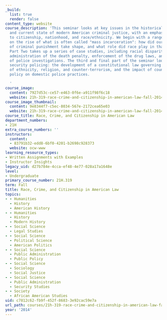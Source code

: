 ```yaml
---
_build:
  list: true
  render: false
content_type: website
course_description: 'This seminar looks at key issues in the historical development
  and current state of modern American criminal justice, with an emphasis on its relationship
  to citizenship, nationhood, and race/ethnicity. We begin with a range of perspectives
  on the rise of what is often called "mass incarceration": how did our current system
  of criminal punishment take shape, and what role did race play in that process?
  Part Two takes up a series of case studies, including racial disparities in the
  administration of the death penalty, enforcement of the drug laws, and the regulation
  of police investigations. The third and final part of the seminar looks at national
  security policing: the development of a constitutional law governing the intersection
  of ethnicity, religion, and counter-terrorism, and the impact of counter-terrorism
  policy on domestic police practices.

  '
course_image:
  content: 7927d53c-ce57-e463-0f6e-a911f98f6c18
  website: 21h-319-race-crime-and-citizenship-in-american-law-fall-2014
course_image_thumbnail:
  content: 9e8344f7-c5ec-8034-567e-2172cea65e03
  website: 21h-319-race-crime-and-citizenship-in-american-law-fall-2014
course_title: Race, Crime, and Citizenship in American Law
department_numbers:
- 21H
extra_course_numbers: ''
instructors:
  content:
  - 83791b32-edd8-6bf0-4201-b2698c928373
  website: ocw-www
learning_resource_types:
- Written Assignments with Examples
- Instructor Insights
legacy_uid: d27b784e-4cca-ef48-4e77-028a17a1648e
level:
- Undergraduate
primary_course_number: 21H.319
term: Fall
title: Race, Crime, and Citizenship in American Law
topics:
- - Humanities
  - History
  - American History
- - Humanities
  - History
  - Modern History
- - Social Science
  - Legal Studies
- - Social Science
  - Political Science
  - American Politics
- - Social Science
  - Public Administration
  - Public Policy
- - Social Science
  - Sociology
  - Social Justice
- - Social Science
  - Public Administration
  - Security Studies
- - Society
  - African American Studies
uid: c7812c62-fb9f-452f-8683-3e92cac59e7a
url_path: courses/21h-319-race-crime-and-citizenship-in-american-law-fall-2014
year: '2014'
---
```

